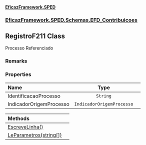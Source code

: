 #### [EficazFramework.SPED](EficazFrameworkSPED.md 'EficazFramework SPED')
### [EficazFramework.SPED.Schemas.EFD_Contribuicoes](EficazFramework.SPED.Schemas.EFD_Contribuicoes.md 'EficazFramework.SPED.Schemas.EFD_Contribuicoes')

## RegistroF211 Class

Processo Referenciado

### Remarks
### Properties

| Name | Type | |
| :--- | :---: | :--- |
| IdentificacaoProcesso | `String` |  |
| IndicadorOrigemProcesso | `IndicadorOrigemProcesso` |  |

| Methods | |
| :--- | :--- |
| [EscreveLinha()](EficazFramework.SPED.Schemas.EFD_Contribuicoes/RegistroF211/EscreveLinha().md 'EficazFramework.SPED.Schemas.EFD_Contribuicoes.RegistroF211.EscreveLinha()') | |
| [LeParametros(string[])](EficazFramework.SPED.Schemas.EFD_Contribuicoes/RegistroF211/LeParametros(string[]).md 'EficazFramework.SPED.Schemas.EFD_Contribuicoes.RegistroF211.LeParametros(string[])') | |
